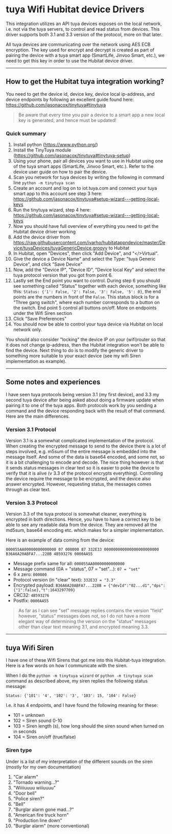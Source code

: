 # tuya Wifi Hubitat device Drivers

This integration utilizes an API tuya devices exposes on the local network, i.e. not via the tuya servers, to control and read status from devices. This driver supports both 3.1 and 3.3 version of the protocol, more on that later.

All tuya devices are communicating over the network using AES ECB encryption. The key used for encrypt and decrypt is created as part of pairing the device with a tuya smart app (SmartLife, Jinvoo Smart, etc.), we need to get this key in order to use the Hubitat device driver.

***

## How to get the Hubitat tuya integration working?

You need to get the device id, device key, device local ip-address, and device endpoints by following an excellent guide found here: https://github.com/jasonacox/tinytuya#tinytuya

> Be aware that every time you pair a device to a smart app a new local key is generated, and hence must be updated!

### Quick summary
1. Install python (https://www.python.org/)
2. Install the TinyTuya module (https://github.com/jasonacox/tinytuya#tinytuya-setup)
3. Using your phone, pair all devices you want to use in Hubitat using one of the tuya smart apps (SmartLife, Jinvoo Smart, etc.). Refer to the device user guide on how to pair the device.
4. Scan you network for tuya devices by writing the following in command line ```python -m tinytuya scan```
5. Create an account and log on to iot.tuya.com and connect your tuya smart app to this account see step 3 here: https://github.com/jasonacox/tinytuya#setup-wizard---getting-local-keys
6. Run the tinytuya wizard, step 4 here: https://github.com/jasonacox/tinytuya#setup-wizard---getting-local-keys
7. Now you should have full overview of everything you need to get the Hubitat device driver working
8. Add the device driver from https://raw.githubusercontent.com/ivarho/hubitatappndevice/master/Device/tuyaDevices/tuyaGenericDevice.groovy to Hubitat
9. In Hubitat, open "Devices", then click "Add Device", and "</>Virtual".
10. Give the device a Device Name" and select the Type: "tuya Generic Device", and click "Save Device"
11. Now, add the "Device IP", "Device ID", "Device local Key" and select the tuya protocol version that you got from point 6.
12. Lastly set the End point you want to control. During step 6 you should see something called "Status" together with each device, something like this: ```Status: {'1': False, '2': False, '3': False, '5': 0}```, the end points are the numbers in front of the ```False```. This status block is for a "Three gang switch", where each number corresponds to a button on the switch. End point 5 control all buttons on/off. More on endpoints under the Wifi Siren section
13. Click "Save Preferences"
14. You should now be able to control your tuya device via Hubitat on local network only.

You should also consider "locking" the device IP on your (wifi)router so that it does not change ip-address, then the Hubitat integration won't be able to find the device. Next thing to do is to modify the generic driver to something more suitable to your exact device (see my wifi Siren implementation as example).

***

## Some notes and experiences

I have seen tuya protocols being version 3.1 (my first device), and 3.3 my second tuya device after being asked about doing a firmware update when pairing it to one of the tuya apps. Both protocols work by you sending a command and the device responding back with the result of that command. Here are the main differences.

### Version 3.1 Protocol
Version 3.1 is a somewhat complicated implementation of the protocol. When creating the encrypted message to send to the device there is a lot of steps involved, e.g. m5sum of the entire message is embedded into the message itself. And some of the data is base64 encoded, and some not, so it is a bit challenging to encode and decode. The nice thing however is that it sends status messages in clear text so it is easier to poke the device to verify that it is alive (v 3.3 of the protocol encrypts everything). Controlling the device require the message to be encrypted, and the device also answer encrypted. However, requesting status, the messages comes through as clear text.

### Version 3.3 Protocol
Version 3.3 of the tuya protocol is somewhat cleaner, everything is encrypted in both directions. Hence, you have to have a correct key to be able to see any readable data from the device. They are removed all the md5sum, base64 encoding etc. which makes for a simpler implementation.

Here is an example of data coming from the device:
```
000055AA00000000000000 07 000000 87 332E33 000000000000000000000000 B36A6A20ABFA7...228B 4B593276 0000AA55
````
- Message prefix same for all: ```000055AA00000000000000```
- Message command (0A = "status", 07 = "set"...): ```07 = "set"```
- 6 x zero: ```000000```
- Protocol version (in "clear" text): ```332E33 = "3.3"```
- Encrypted payload: ```B36A6A20ABFA7...228B = {"devId":"02...d1","dps":{"1":false},"t":1643297709}```
- CRC32: ```4B593276```
- Postfix: ```0000AA55```

> As far as I can see "set"  message replies contains the version "field" however, "status" messages does not, so I do not have a more elegant way of determining the version on the "status" messages other than clear text meaning 3.1, and encrypted meaning 3.3.

***

## tuya Wifi Siren

I have one of these Wifi Sirens that got me into this Hubitat-tuya integration. Here is a few words on how I communicate with the siren.

When I do the ```python -m tinytuya wizard``` or ```python -m tinytuya scan``` command as described above, my siren replies the following status message:
```
Status: {'101': '4', '102': '3', '103': 15, '104': False}
```
I.e. it has 4 endpoints, and I have found the following meaning for these:
- 101 = unknown
- 102 = Siren sound 0-10
- 103 = Siren length (s), how long should the siren sound when turned on in seconds
- 104 = Siren on/off (true/false)

### Siren type

Under is a list of my interpretation of the different sounds on the siren (mostly for my own documentation)

1. "Car alarm"
2. "Tornado warning...?"
3. "Wiiiiuuuu wiiiuuuu"
4. "Door bell"
5. "Police siren?"
6. "Bell"
7. "Burglar alarm gone mad...?"
8. "American fire truck horn"
9. "Production line down"
10. "Burglar alarm" (more conventional)
